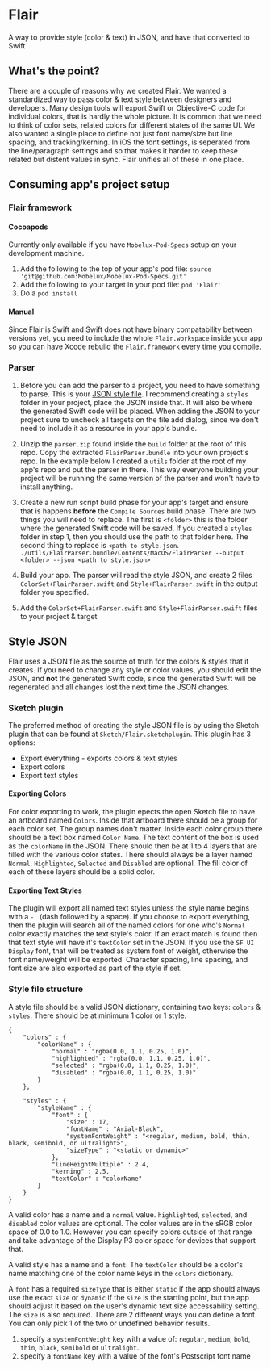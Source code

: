# Flair
A way to provide style (color & text) in JSON, and have that converted to Swift

## What's the point?
There are a couple of reasons why we created Flair. We wanted a standardized way to pass color & text style between designers and developers. Many design tools will export Swift or Objective-C code for individual colors, that is hardly the whole picture. It is common that we need to think of color sets, related colors for different states of the same UI. We also wanted a single place to define not just font name/size but line spacing, and tracking/kerning. In iOS the font settings, is seperated from the line/paragraph settings and so that makes it harder to keep these related but distent values in sync. Flair unifies all of these in one place.

## Consuming app's project setup

### Flair framework
#### Cocoapods
Currently only available if you have `Mobelux-Pod-Specs` setup on your development machine.

1. Add the following to the top of your app's pod file:
`source 'git@github.com:Mobelux/Mobelux-Pod-Specs.git'`
2. Add the following to your target in your pod file:
`pod 'Flair'`
3. Do a `pod install`

#### Manual
Since Flair is Swift and Swift does not have binary compatability between versions yet, you need to include the whole `Flair.workspace` inside your app so you can have Xcode rebuild the `Flair.framework` every time you compile.

### Parser
1. Before you can add the parser to a project, you need to have something to parse. This is your [JSON style file](#Style-JSON). I recommend creating a `styles` folder in your project, place the JSON inside that. It will also be where the generated Swift code will be placed. When adding the JSON to your project sure to uncheck all targets on the file add dialog, since we don't need to include it as a resource in your app's bundle.

2. Unzip the `parser.zip` found inside the `build` folder at the root of this repo. Copy the extracted `FlairParser.bundle` into your own project's repo. In the example below I created a `utils` folder at the root of my app's repo and put the parser in there. This way everyone building your project will be running the same version of the parser and won't have to install anything.

3. Create a new run script build phase for your app's target and ensure that is happens **before** the `Compile Sources` build phase. There are two things you will need to replace. The first is `<folder>` this is the folder where the generated Swift code will be saved. If you created a `styles` folder in step 1, then you should use the path to that folder here. The second thing to replace is `<path to style.json`. `./utils/FlairParser.bundle/Contents/MacOS/FlairParser --output <folder> --json <path to style.json>`

4. Build your app. The parser will read the style JSON, and create 2 files `ColorSet+FlairParser.swift` and `Style+FlairParser.swift` in the output folder you specified.
5. Add the `ColorSet+FlairParser.swift` and `Style+FlairParser.swift` files to your project & target


## Style JSON

Flair uses a JSON file as the source of truth for the colors & styles that it creates. If you need to change any style or color values, you should edit the JSON, and **not** the generated Swift code, since the generated Swift will be regenerated and all changes lost the next time the JSON changes.

### Sketch plugin

The preferred method of creating the style JSON file is by using the Sketch plugin that can be found at `Sketch/Flair.sketchplugin`. This plugin has 3 options:

* Export everything - exports colors & text styles
* Export colors
* Export text styles

#### Exporting Colors
For color exporting to work, the plugin epects the open Sketch file to have an artboard named `Colors`. Inside that artboard there should be a group for each color set. The group names don't matter. Inside each color group there should be a text box named `Color Name`. The text content of the box is used as the `colorName` in the JSON. There should then be at 1 to 4 layers that are filled with the various color states. There should always be a layer named `Normal`. `Highlighted`, `Selected` and `Disabled` are optional. The fill color of each of these layers should be a solid color.

#### Exporting Text Styles
The plugin will export all named text styles unless the style name begins with a `- ` (dash followed by a space). If you choose to export everything, then the plugin will search all of the named colors for one who's `Normal` color exactly matches the text style's color. If an exact match is found then that text style will have it's `textColor` set in the JSON. If you use the `SF UI Display` font, that will be treated as system font of weight, otherwise the font name/weight will be exported. Character spacing, line spacing, and font size are also exported as part of the style if set.

### Style file structure

A style file should be a valid JSON dictionary, containing two keys: `colors` & `styles`. There should be at minimum 1 color or 1 style.

```
{
    "colors" : {
    	"colorName" : {
    		"normal" : "rgba(0.0, 1.1, 0.25, 1.0)",
    		"highlighted" : "rgba(0.0, 1.1, 0.25, 1.0)",
    		"selected" : "rgba(0.0, 1.1, 0.25, 1.0)",
    		"disabled" : "rgba(0.0, 1.1, 0.25, 1.0)"
    	}
    },
    
    "styles" : {
    	"styleName" : {
    		"font" : {
    			"size" : 17,
    			"fontName" : "Arial-Black",
    			"systemFontWeight" : "<regular, medium, bold, thin, black, semibold, or ultralight>",
    			"sizeType" : "<static or dynamic>"
    		},
    		"lineHeightMultiple" : 2.4,
    		"kerning" : 2.5,
    		"textColor" : "colorName"
    	}
    }
}

```

A valid color has a name and a `normal` value. `highlighted`, `selected`, and `disabled` color values are optional. The color values are in the sRGB color space of 0.0 to 1.0. However you can specify colors outside of that range and take advantage of the Display P3 color space for devices that support that.

A valid style has a name and a `font`. The `textColor` should be a color's name matching one of the color name keys in the `colors` dictionary.

A `font` has a required `sizeType` that is either `static` if the app should always use the exact `size` or `dynamic` if the `size` is the starting point, but the app should adjust it based on the user's dynamic text size accessability setting. The `size` is also required. There are 2 different ways you can define a font. You can only pick 1 of the two or undefined behavior results.

1. specify a `systemFontWeight` key with a value of: `regular`, `medium`, `bold`, `thin`, `black`, `semibold` or `ultralight`.
2. specify a `fontName` key with a value of the font's Postscript font name

